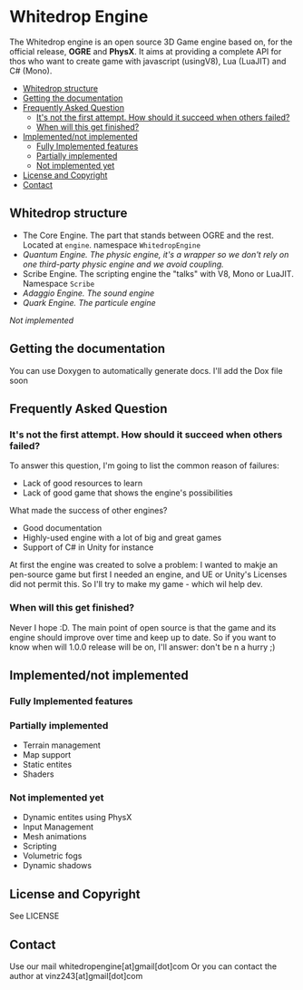 
Whitedrop Engine
===============

The Whitedrop engine is an open source 3D Game engine based on, for the official release, **OGRE** and **PhysX**. It aims at providing  a complete API for thos who want to create game with javascript (usingV8), Lua (LuaJIT) and C# (Mono).

- [Whitedrop structure](#whitedrop-structure)
- [Getting the documentation](#getting-the-documentation)
- [Frequently Asked Question](#frequently-asked-question)
    - [It's not the first attempt. How should it succeed when others failed?](#its-not-the-first-attempt-how-should-it-succeed-when-others-failed)
    - [When will this get finished?](#when-will-this-get-finished)
- [Implemented/not implemented](#implementednot-implemented)
    - [Fully Implemented features](#fully-implemented-features)
    - [Partially implemented](#partially-implemented)
    - [Not implemented yet](#not-implemented-yet)
- [License and Copyright](#license-and-copyright)
- [Contact](#contact)

## Whitedrop structure

 - The Core Engine. The part that stands between OGRE and the rest. Located at `engine`. namespace `WhitedropEngine`
 - *Quantum Engine. The physic engine, it's a wrapper so we don't rely on one third-party physic engine and we avoid coupling.*
 - Scribe Engine.  The scripting engine the "talks" with V8, Mono or LuaJIT. Namespace `Scribe`
 - *Adaggio Engine. The sound engine*
 - *Quark Engine. The particule engine*

*Not implemented*

## Getting the documentation

You can use Doxygen to automatically generate docs. I'll add the Dox file soon

## Frequently Asked Question

### It's not the first attempt. How should it succeed when others failed?

To answer this question, I'm going to list the common reason of failures:

 - Lack of good resources to learn
 - Lack of good game that shows the engine's possibilities

What made the success of other engines?

 - Good documentation
 - Highly-used engine with a lot of big and great games
 - Support of C# in Unity for instance

At first the engine was created to solve a problem: I wanted to makje an pen-source game but first I needed an engine, and UE or Unity's Licenses did not permit this. So I'll try to make my game - which wil help dev.

### When will this get finished?

Never I hope :D. The main point of open source is that the game and its engine should improve over time and keep up to date. So if you want to know when will 1.0.0 release will be on, I'll answer: don't be n a hurry ;)

## Implemented/not implemented
### Fully Implemented features

### Partially implemented

 - Terrain management
 - Map support
 - Static entites
 - Shaders

### Not implemented yet

 - Dynamic entites using PhysX
 - Input Management
 - Mesh animations
 - Scripting
 - Volumetric fogs
 - Dynamic shadows

##  License and Copyright

See LICENSE

## Contact

Use our mail whitedropengine[at]gmail[dot]com
Or you can contact the author at vinz243[at]gmail[dot]com
